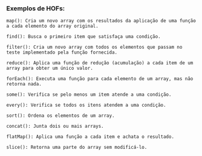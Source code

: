 ### Exemplos de HOFs:

    map(): Cria um novo array com os resultados da aplicação de uma função a cada elemento do array original.
    
    find(): Busca o primeiro item que satisfaça uma condição.
    
    filter(): Cria um novo array com todos os elementos que passam no teste implementado pela função fornecida.

    reduce(): Aplica uma função de redução (acumulação) a cada item de um array para obter um único valor.
    
    forEach(): Executa uma função para cada elemento de um array, mas não retorna nada.

    some(): Verifica se pelo menos um item atende a uma condição.
    
    every(): Verifica se todos os itens atendem a uma condição.
    
    sort(): Ordena os elementos de um array.
    
    concat(): Junta dois ou mais arrays.
    
    flatMap(): Aplica uma função a cada item e achata o resultado.
    
    slice(): Retorna uma parte do array sem modificá-lo.